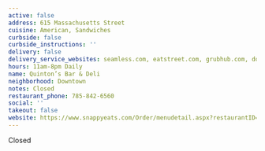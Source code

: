 ```yaml
---
active: false
address: 615 Massachusetts Street
cuisine: American, Sandwiches
curbside: false
curbside_instructions: ''
delivery: false
delivery_service_websites: seamless.com, eatstreet.com, grubhub.com, doordash.com
hours: 11am-8pm Daily
name: Quinton’s Bar & Deli
neighborhood: Downtown
notes: Closed
restaurant_phone: 785-842-6560
social: ''
takeout: false
website: https://www.snappyeats.com/Order/menudetail.aspx?restaurantID=5020#!/category/
---
```


Closed